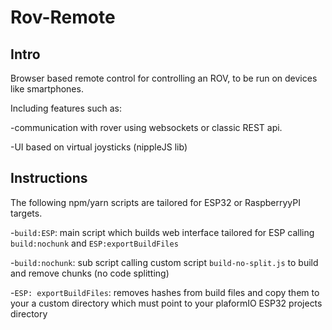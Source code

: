 # Rov-Remote
## Intro
Browser based remote control for controlling an ROV, to be run on devices like smartphones.

Including features such as:

-communication with rover using websockets or classic REST api.

-UI based on virtual joysticks (nippleJS lib)

## Instructions
The following npm/yarn scripts are tailored for ESP32 or RaspberryyPI targets.

-`build:ESP`: main script which builds web interface tailored for ESP calling `build:nochunk` and `ESP:exportBuildFiles`

-`build:nochunk`: sub script calling custom script `build-no-split.js` to build and remove chunks (no code splitting)

-`ESP: exportBuildFiles`: removes hashes from build files and copy them to your a custom directory which must point to your plaformIO ESP32 projects directory
